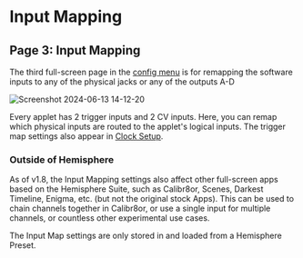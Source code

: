 # Input Mapping

## Page 3: Input Mapping

The third full-screen page in the [config menu](Hemisphere-Config) is for remapping the software inputs to any of the physical jacks or any of the outputs A-D

![Screenshot 2024-06-13 14-12-20](https://github.com/djphazer/O_C-Phazerville/assets/109086194/cb3b940c-c975-43ce-af30-54436ed1297b)

Every applet has 2 trigger inputs and 2 CV inputs. Here, you can remap which physical inputs are routed to the applet's logical inputs. The trigger map settings also appear in [Clock Setup](Clock-Setup).

### Outside of Hemisphere
As of v1.8, the Input Mapping settings also affect other full-screen apps based on the Hemisphere Suite, such as Calibr8or, Scenes, Darkest Timeline, Enigma, etc. (but not the original stock Apps). This can be used to chain channels together in Calibr8or, or use a single input for multiple channels, or countless other experimental use cases.

The Input Map settings are only stored in and loaded from a Hemisphere Preset.

